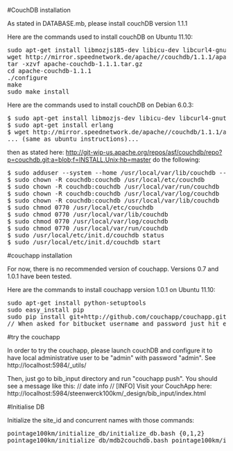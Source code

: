 #CouchDB installation

As stated in DATABASE.mb, please install couchDB version 1.1.1

Here are the commands used to install couchDB on Ubuntu 11.10:
<pre>
sudo apt-get install libmozjs185-dev libicu-dev libcurl4-gnutls-dev erlang 
wget http://mirror.speednetwork.de/apache//couchdb/1.1.1/apache-couchdb-1.1.1.tar.gz
tar -xzvf apache-couchdb-1.1.1.tar.gz
cd apache-couchdb-1.1.1
./configure
make
sudo make install
</pre>


Here are the commands used to install couchDB on Debian 6.0.3:
<pre>
$ sudo apt-get install libmozjs-dev libicu-dev libcurl4-gnutls-dev
$ sudo apt-get install erlang
$ wget http://mirror.speednetwork.de/apache//couchdb/1.1.1/apache-couchdb-1.1.1.tar.gz
... (same as ubuntu instructions)...
</pre>

then as stated here:
   http://git-wip-us.apache.org/repos/asf/couchdb/repo?p=couchdb.git;a=blob;f=INSTALL.Unix;hb=master
do the following:

<pre>
$ sudo adduser --system --home /usr/local/var/lib/couchdb --no-create-home --shell /bin/bash --group --gecos "CouchDB Administrator" couchdb
$ sudo chown -R couchdb:couchdb /usr/local/etc/couchdb
$ sudo chown -R couchdb:couchdb /usr/local/var/run/couchdb
$ sudo chown -R couchdb:couchdb /usr/local/var/log/couchdb
$ sudo chown -R couchdb:couchdb /usr/local/var/lib/couchdb
$ sudo chmod 0770 /usr/local/etc/couchdb
$ sudo chmod 0770 /usr/local/var/lib/couchdb
$ sudo chmod 0770 /usr/local/var/log/couchdb
$ sudo chmod 0770 /usr/local/var/run/couchdb
$ sudo /usr/local/etc/init.d/couchdb status
$ sudo /usr/local/etc/init.d/couchdb start
</pre>

#couchapp installation

For now, there is no recommended version of couchapp. Versions 0.7 and 1.0.1 have been tested.

Here are the commands to install couchapp version 1.0.1 on Ubuntu 11.10:
<pre>
sudo apt-get install python-setuptools
sudo easy_install pip
sudo pip install git+http://github.com/couchapp/couchapp.git@1.0.1#egg=Couchapp
// When asked for bitbucket username and password just hit enter
</pre>

#try the couchapp

In order to try the couchapp, please launch couchDB and configure it to have local administrative user to be "admin" with password "admin".
See http://localhost:5984/_utils/

Then, just go to bib_input directory and run "couchapp push". You should see a message like this:
// date info // [INFO] Visit your CouchApp here:
http://localhost:5984/steenwerck100km/_design/bib_input/index.html

#Initialise DB

Initialize the site_id and concurrent names with those commands:
<pre>
pointage100km/initialize_db/initialize_db.bash {0,1,2}
pointage100km/initialize_db/mdb2couchdb.bash pointage100km/initialize_db/100km2012.mdb inscription
</pre>

